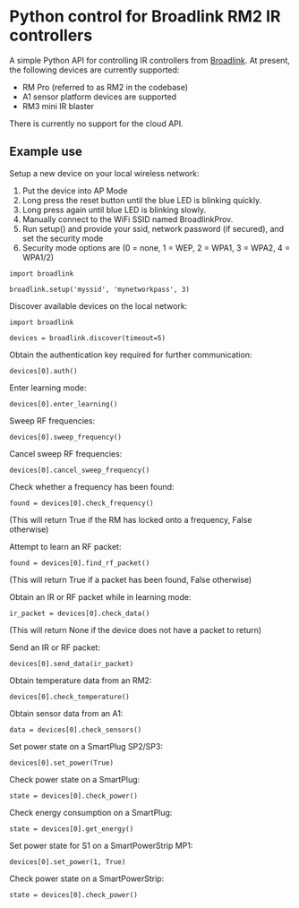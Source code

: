 Python control for Broadlink RM2 IR controllers
===============================================

A simple Python API for controlling IR controllers from [Broadlink](http://www.ibroadlink.com/rm/). At present, the following devices are currently supported:

* RM Pro (referred to as RM2 in the codebase)
* A1 sensor platform devices are supported
* RM3 mini IR blaster

There is currently no support for the cloud API.

Example use
-----------

Setup a new device on your local wireless network:

1. Put the device into AP Mode
  1. Long press the reset button until the blue LED is blinking quickly.
  2. Long press again until blue LED is blinking slowly.
  3. Manually connect to the WiFi SSID named BroadlinkProv.
2. Run setup() and provide your ssid, network password (if secured), and set the security mode
  1. Security mode options are (0 = none, 1 = WEP, 2 = WPA1, 3 = WPA2, 4 = WPA1/2)
```
import broadlink

broadlink.setup('myssid', 'mynetworkpass', 3)
```

Discover available devices on the local network:
```
import broadlink

devices = broadlink.discover(timeout=5)
```

Obtain the authentication key required for further communication:
```
devices[0].auth()
```

Enter learning mode:
```
devices[0].enter_learning()
```

Sweep RF frequencies:
```
devices[0].sweep_frequency()
```

Cancel sweep RF frequencies:
```
devices[0].cancel_sweep_frequency()
```
Check whether a frequency has been found:
```
found = devices[0].check_frequency()
```
(This will return True if the RM has locked onto a frequency, False otherwise)

Attempt to learn an RF packet:
```
found = devices[0].find_rf_packet()
```
(This will return True if a packet has been found, False otherwise)

Obtain an IR or RF packet while in learning mode:
```
ir_packet = devices[0].check_data()
```
(This will return None if the device does not have a packet to return)

Send an IR or RF packet:
```
devices[0].send_data(ir_packet)
```

Obtain temperature data from an RM2:
```
devices[0].check_temperature()
```

Obtain sensor data from an A1:
```
data = devices[0].check_sensors()
```

Set power state on a SmartPlug SP2/SP3:
```
devices[0].set_power(True)
```

Check power state on a SmartPlug:
```
state = devices[0].check_power()
```

Check energy consumption on a SmartPlug:
```
state = devices[0].get_energy()
```

Set power state for S1 on a SmartPowerStrip MP1:
```
devices[0].set_power(1, True)
```

Check power state on a SmartPowerStrip:
```
state = devices[0].check_power()
```
